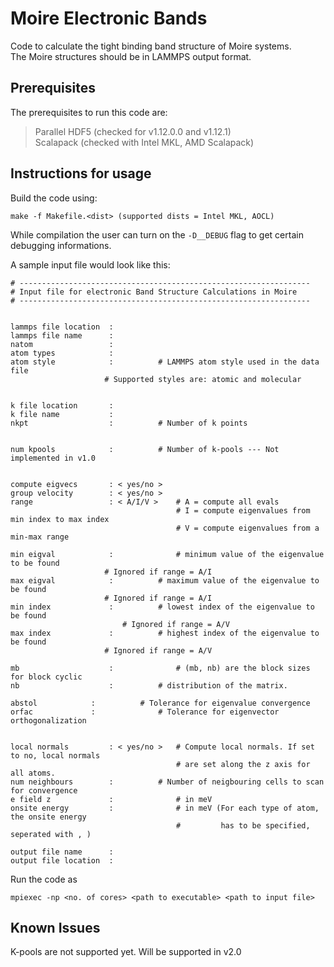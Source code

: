 # Moire Electronic Bands

Code to calculate the tight binding band structure of Moire systems.  
The Moire structures should be in LAMMPS output format.  

## Prerequisites

The prerequisites to run this code are:   

>
> Parallel HDF5 (checked for v1.12.0.0 and v1.12.1)  
> Scalapack (checked with Intel MKL, AMD Scalapack)
>


## Instructions for usage

Build the code using:  
```
make -f Makefile.<dist> (supported dists = Intel MKL, AOCL)
```

While compilation the user can turn on the `-D__DEBUG` flag to get certain debugging informations.  


A sample input file would look like this:

```
# -----------------------------------------------------------------
# Input file for electronic Band Structure Calculations in Moire
# -----------------------------------------------------------------


lammps file location  : 
lammps file name      :
natom                 : 
atom types            : 	     
atom style            :		     # LAMMPS atom style used in the data file
				     # Supported styles are: atomic and molecular


k file location       : 
k file name           : 
nkpt                  :		     # Number of k points 


num kpools            : 	     # Number of k-pools --- Not implemented in v1.0


compute eigvecs       : < yes/no >
group velocity        : < yes/no >
range                 : < A/I/V >    # A = compute all evals
                                     # I = compute eigenvalues from min index to max index
                                     # V = compute eigenvalues from a min-max range 

min eigval            :              # minimum value of the eigenvalue to be found
				     # Ignored if range = A/I 
max eigval            :		     # maximum value of the eigenvalue to be found 
				     # Ignored if range = A/I 
min index             :		     # lowest index of the eigenvalue to be found
			             # Ignored if range = A/V  
max index             : 	     # highest index of the eigenvalue to be found 
				     # Ignored if range = A/V

mb                    :              # (mb, nb) are the block sizes for block cyclic
nb                    : 	     # distribution of the matrix. 

abstol		      :		     # Tolerance for eigenvalue convergence
orfac		      :	             # Tolerance for eigenvector orthogonalization


local normals         : < yes/no >   # Compute local normals. If set to no, local normals
                                     # are set along the z axis for all atoms.
num neighbours        : 	     # Number of neigbouring cells to scan for convergence
e field z             :              # in meV  
onsite energy         :              # in meV (For each type of atom, the onsite energy
                                     #         has to be specified, seperated with , )

output file name      : 
output file location  : 
```

Run the code as 
```
mpiexec -np <no. of cores> <path to executable> <path to input file> 
```

## Known Issues

K-pools are not supported yet. Will be supported in v2.0

